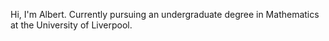Hi, I'm Albert. Currently pursuing an undergraduate degree in Mathematics at the University of Liverpool.
<!---
AlbertWang147/AlbertWang147 is a ✨ special ✨ repository because its `README.md` (this file) appears on your GitHub profile.
You can click the Preview link to take a look at your changes.
--->
